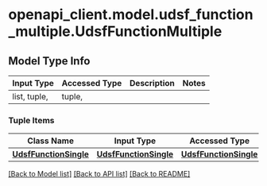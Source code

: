 # openapi_client.model.udsf_function_multiple.UdsfFunctionMultiple

## Model Type Info
Input Type | Accessed Type | Description | Notes
------------ | ------------- | ------------- | -------------
list, tuple,  | tuple,  |  | 

### Tuple Items
Class Name | Input Type | Accessed Type | Description | Notes
------------- | ------------- | ------------- | ------------- | -------------
[**UdsfFunctionSingle**](UdsfFunctionSingle.md) | [**UdsfFunctionSingle**](UdsfFunctionSingle.md) | [**UdsfFunctionSingle**](UdsfFunctionSingle.md) |  | 

[[Back to Model list]](../../README.md#documentation-for-models) [[Back to API list]](../../README.md#documentation-for-api-endpoints) [[Back to README]](../../README.md)


